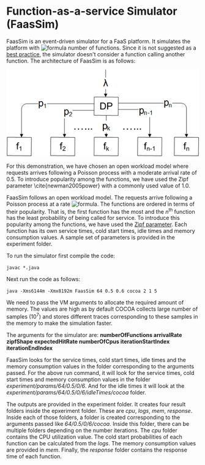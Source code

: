 # Function-as-a-service Simulator (FaasSim)

FaasSim is an event-driven simulator for a FaaS platform. It simulates the platform with ![formula](https://render.githubusercontent.com/render/math?math=N) number of functions. Since it is not suggested as a [best practice](https://www.ibm.com/cloud/learn/faas#toc-principles-JNV0JBYp), the simulator doesn't consider a function calling another function. The architecture of FaasSim is as follows:

![](./images/architecture.png)

For this demonstration, we have chosen an open workload model where requests arrives following a Poisson process with a moderate arrival rate of 0.5. To introduce popularity among the functions, we have used the Zipf parameter \cite{newman2005power} with a commonly used value of 1.0. 

FaasSim follows an open workload model. The requests arrive following a Poisson process at a rate ![formula](https://render.githubusercontent.com/render/math?math=\lambda). The functions are ordered in terms of their popularity. That is, the first function has the most and the *n*<sup>th</sup> function has the least probability of being called for service. To introduce this popularity among the functions, we have used the [Zipf parameter](https://en.wikipedia.org/wiki/Zipf%27s_law). Each function has its own service times, cold start times, idle times and memory consumption values. A sample set of parameters is provided in the experiment folder.

To run the simulator first compile the code:

    javac *.java

Next run the code as follows:

    java -Xms6144m -Xmx8192m FaasSim 64 0.5 0.6 cocoa 2 1 5

We need to pass the VM arguments to allocate the required amount of memory. The values are high as by default COCOA collects large number of samples (10<sup>7</sup>) and stores different traces corresponding to these samples in the memory to make the simulation faster.

The arguments for the simulator are: **numberOfFunctions arrivalRate zipfShape expectedHitRate numberOfCpus iterationStartIndex iterationEndIndex**
    
FaasSim looks for the service times, cold start times, idle times and the memory consumption values in the folder corresponding to the arguments passed. For the above run command, it will look for the service times, cold start times and memory consumption values in the folder *experiment/params/64/0.5/0/6*. And for the idle times it will look at the *experiment/params/64/0.5/0/6/idleTimes/cocoa* folder.

The outputs are provided in the experiment folder. It creates four result folders inside the epxeriment folder. These are *cpu*, *logs*, *mem*, *response*. Inside each of those folders, a folder is created corresponding to the arguments passed like *64/0.5/0/6/cocoa*. Inside this folder, there can be multiple folders depending on the number iterations. The *cpu* folder contains the CPU utilization value. The cold start probabilities of each function can be calculated from the *logs*. The memory consumption values are provided in *mem*. Finally, the *response* folder contains the response time of each function.
